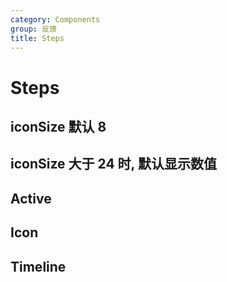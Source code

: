 ```yaml
---
category: Components
group: 反馈
title: Steps
---
```


# Steps

## iconSize 默认 8

<code src="./demos/Dot.jsx"></code>

## iconSize 大于 24 时, 默认显示数值

<code src="./demos/Circle.jsx"></code>

## Active

<code src="./demos/Active.jsx"></code>

## Icon

<code src="./demos/Icon.jsx"></code>

## Timeline

<code src="./demos/Timeline.jsx"></code>
